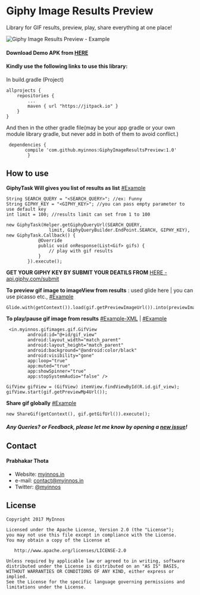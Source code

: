 # Giphy Image Results Preview
Library for GIF results, preview, play, share everything at one place!

 ![Giphy Image Results Preview - Example](https://github.com/myinnos/GiphyImageResultsPreview/blob/master/gif/GiphyImageResultsPreview.gif)

#### Download Demo APK from [HERE](https://github.com/myinnos/GiphyImageResultsPreview/blob/master/apk/demo-GiphyImageResults.apk "APK")
#### Kindly use the following links to use this library:

In build.gradle (Project)

	allprojects {
		repositories {
			...
			maven { url "https://jitpack.io" }
		}
	}
	
And then in the other gradle file(may be your app gradle or your own module library gradle, but never add in both of them to avoid conflict.)
	
	 dependencies {
	       compile 'com.github.myinnos:GiphyImageResultsPreview:1.0'
	        }
          
How to use
-----
**GiphyTask Will gives you list of results as list** [#Example](https://github.com/myinnos/GiphyImageResultsPreview/blob/master/app/src/main/java/in/myinnos/gifimageresults/MainActivity.java "Example")
```
String SEARCH_QUERY = "<SEARCH_QUERY>"; //ex: Funny
String GIPHY_KEY = "<GIPHY_KEY>"; //you can pass empty parameter to use default key
int limit = 100; //results limit can set from 1 to 100

new GiphyTask(Helper.getGiphyQueryUrl(SEARCH_QUERY,
                limit, GiphyQueryBuilder.EndPoint.SEARCH, GIPHY_KEY), new GiphyTask.Callback() {
            @Override
            public void onResponse(List<Gif> gifs) {
                // play with gif results
            }
        }).execute();
```
**GET YOUR GIPHY KEY BY SUBMIT YOUR DEATILS FROM** [HERE - api.giphy.com/submit](http://api.giphy.com/submit "GIPHY")

**To preview gif image to imageView from results** : used glide here | you can use picasso etc., [#Example](https://github.com/myinnos/GiphyImageResultsPreview/blob/master/app/src/main/java/in/myinnos/gifimageresults/GifAdapter.java "Example")
```
Glide.with(getContext()).load(gif.getPreviewImageUrl()).into(previewImage);
```
**To play/pause gif image from results** [#Example-XML](https://github.com/myinnos/GiphyImageResultsPreview/blob/master/app/src/main/res/layout/list_item_gif.xml "Example") | [#Example](https://github.com/myinnos/GiphyImageResultsPreview/blob/master/app/src/main/java/in/myinnos/gifimageresults/GifAdapter.java "Example")
```
 <in.myinnos.gifimages.gif.GifView
        android:id="@+id/gif_view"
        android:layout_width="match_parent"
        android:layout_height="match_parent"
        android:background="@android:color/black"
        android:visibility="gone"
        app:loop="true"
        app:muted="true"
        app:showSpinner="true"
        app:stopSystemAudio="false" />

GifView gifView = (GifView) itemView.findViewById(R.id.gif_view);
gifView.start(gif.getPreviewMp4Url());
```
**Share gif globally** [#Example](https://github.com/myinnos/GiphyImageResultsPreview/blob/master/app/src/main/java/in/myinnos/gifimageresults/GifAdapter.java "Example")
```
new ShareGif(getContext(), gif.getGifUrl()).execute();
```

##### Any Queries? or Feedback, please let me know by opening a [new issue](https://github.com/myinnos/GiphyImageResultsPreview/issues/new)!

## Contact
#### Prabhakar Thota
* Website: [myinnos.in](http://www.myinnos.in "Prabhakar Thota")
* e-mail: contact@myinnos.in
* Twitter: [@myinnos](https://twitter.com/myinnos "Prabhakar Thota on twitter")         

License
-------

    Copyright 2017 MyInnos

    Licensed under the Apache License, Version 2.0 (the "License");
    you may not use this file except in compliance with the License.
    You may obtain a copy of the License at

       http://www.apache.org/licenses/LICENSE-2.0

    Unless required by applicable law or agreed to in writing, software
    distributed under the License is distributed on an "AS IS" BASIS,
    WITHOUT WARRANTIES OR CONDITIONS OF ANY KIND, either express or implied.
    See the License for the specific language governing permissions and
    limitations under the License.

